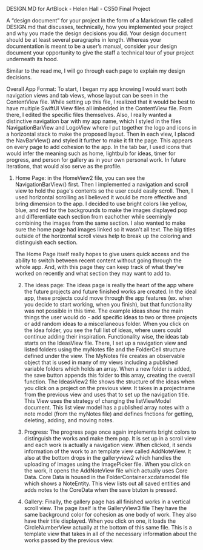 
DESIGN.MD for ArtBlock - Helen Hall - CS50 Final Project

A “design document” for your project in the form of a Markdown file called DESIGN.md that discusses, technically, how you implemented your project and why you made the design decisions you did. Your design document should be at least several paragraphs in length. Whereas your documentation is meant to be a user’s manual, consider your design document your opportunity to give the staff a technical tour of your project underneath its hood.

Similar to the read me, I will go through each page to explain my design decisions.

Overall App Format:
    To start, I began my app knowing I would want both navigation views and tab views, whose layout can be seen in the ContentView file. While setting up this file, I realized that it would be best to have multiple SwiftUI View files all imbedded in the ContentView file. From there, I edited the specific files themselves. 
    Also, I really wanted a distinctive navigation bar with my app name, which I styled in the files NavigationBarView and LogoView where I put together the logo and icons in a horizontal stack to make the proposed layout. Then in each view, I placed the NavBarView() and styled it further to make it fit the page. This appears on every page to add cohesion to the app.
    In the tab bar, I used icons that would infer the meaning such as home, lightbulb for ideas, timer for progress, and person for gallery as in your own personal work. In future iterations, that would also serve as the profile. 
1. Home Page: in the HomeView2 file, you can see the NavigationBarView() first. Then I implemented a navigation and scroll view to hold the page's contents so the user could easily scroll. Then, I used horizontal scrolling as I believed it would be more effective and bring dimension to the app. I decided to use bright colors like yellow, blue, and red for the backgrounds to make the images displayed pop and differentiate each section from eachother while seemingly combining the images from the same section. I also wanted to make sure the home page had images linked so it wasn't all text. The big titles outside of the horizontal scroll views help to break up the coloring and distinguish each section. 

    The Home Page itself really hopes to give users quick access and the ability to switch between recent content without going through the whole app. And, with this page they can keep track of what they've worked on recently and what section they may want to add to. 
    
    2. The ideas page:
    The ideas page is really the heart of the app where the future projects and future finished works are created. In the ideal app, these projects could move through the app features (ex. when you decide to start working, when you finish), but that functionality was not possible in this time. The example ideas show the main things the user would do - add specific ideas to two or three projects or add random ideas to a miscellaneous folder. When you click on the idea folder, you see the full list of ideas, where users could continue adding their inspiration. 
    Functionality wise, the ideas tab starts on the IdeasView file. There, I set up a navigation view and listed folders using the myNotes file and the FolderCell structure defined under the view. The MyNotes file creates an observable object that is used in many of my views including a published variable folders which holds an array. When a new folder is added, the save button appends this folder to this array, creating the overall function. 
    The IdeasView2 file shows the structure of the ideas when you click on a project on the previous view. It takes in a projectname from the previous view and uses that to set up the navigation title. This View uses the strategy of changing the listViewModel document. This list view model has a published array notes with a note model (from the myNotes file) and defines fnctions for getting, deleting, adding, and moving notes. 
    
    3. Progress: 
    The progress page once again implements bright colors to distinguish the works and make them pop. It is set up in a scroll view and each work is actually a navigation view. When clicked, it sends information of the work to an template view called AddNoteView. It also at the bottom drops in the galleryview2 which handles the uploading of images using the ImagePicker file. 
    When you click on the work, it opens the AddNoteView file which actually uses Core Data. Core Data is housed in the FolderContainer.xcdatamodel file which shows a NoteEntity. This view lists out all saved entities and adds notes to the CoreData when the save btuton is pressed. 
    
    4. Gallery:
    Finally, the gallery page has all finished works in a vertical scroll view. The page itself is the GalleryView3 file They have the same background color for cohesion as one body of work. They also have their title displayed. When you click on one, it loads the CircleNumberView actually at the bottom of this same file. This is a template view that takes in all of the necessary information about the works passed by the previous view. 
     

    

